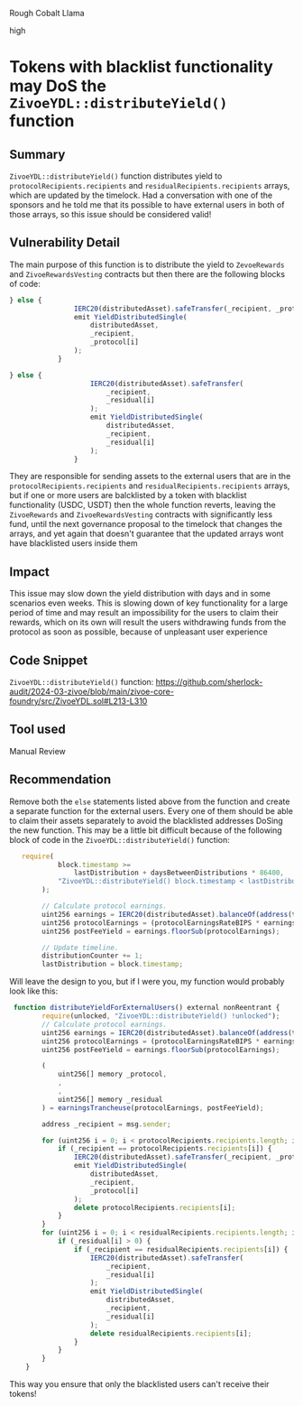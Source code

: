 Rough Cobalt Llama

high

# Tokens with blacklist functionality may DoS the `ZivoeYDL::distributeYield()` function

## Summary
`ZivoeYDL::distributeYield()` function distributes yield to `protocolRecipients.recipients` and `residualRecipients.recipients` arrays, which are updated by the timelock. Had a conversation with one of the sponsors and he told me that its possible to have external users in both of those arrays, so this issue should be considered valid!

## Vulnerability Detail
The main purpose of this function is to distribute the yield to `ZevoeRewards` and `ZivoeRewardsVesting` contracts but then there are the following blocks of code:
```javascript
} else {
                IERC20(distributedAsset).safeTransfer(_recipient, _protocol[i]);
                emit YieldDistributedSingle(
                    distributedAsset,
                    _recipient,
                    _protocol[i]
                );
            }
```

```javascript
} else {
                    IERC20(distributedAsset).safeTransfer(
                        _recipient,
                        _residual[i]
                    );
                    emit YieldDistributedSingle(
                        distributedAsset,
                        _recipient,
                        _residual[i]
                    );
                }
```
They are responsible for sending assets to the external users that are in the `protocolRecipients.recipients` and `residualRecipients.recipients` arrays, but if one or more users are balcklisted by a token with blacklist functionality (USDC, USDT) then the whole function reverts, leaving the `ZivoeRewards` and `ZivoeRewardsVesting` contracts with significantly less fund, until the next governance proposal to the timelock that changes the arrays, and yet again that doesn't guarantee that the updated arrays wont have blacklisted users inside them
## Impact
This issue may slow down the yield distribution with days and in some scenarios even weeks. This is slowing down of key functionality for a large period of time and may result an impossibility for the users to claim their rewards, which on its own will result the users withdrawing funds from the protocol as soon as possible, because of unpleasant user experience 

## Code Snippet
`ZivoeYDL::distributeYield()` function:
https://github.com/sherlock-audit/2024-03-zivoe/blob/main/zivoe-core-foundry/src/ZivoeYDL.sol#L213-L310

## Tool used

Manual Review

## Recommendation
Remove both the `else` statements listed above from the function and create a separate function for the external users. Every one of them should be able to claim their assets separately to avoid the blacklisted addresses DoSing the new function. This may be a little bit difficult because of the following block of code in the `ZivoeYDL::distributeYield()` function:
```javascript
   require(
            block.timestamp >=
                lastDistribution + daysBetweenDistributions * 86400,
            "ZivoeYDL::distributeYield() block.timestamp < lastDistribution + daysBetweenDistributions * 86400"
        );

        // Calculate protocol earnings.
        uint256 earnings = IERC20(distributedAsset).balanceOf(address(this));
        uint256 protocolEarnings = (protocolEarningsRateBIPS * earnings) / BIPS;
        uint256 postFeeYield = earnings.floorSub(protocolEarnings);

        // Update timeline.
        distributionCounter += 1;
        lastDistribution = block.timestamp;

```
Will leave the design to you, but if I were you, my function would probably look like this:
```javascript
 function distributeYieldForExternalUsers() external nonReentrant {
        require(unlocked, "ZivoeYDL::distributeYield() !unlocked");
        // Calculate protocol earnings.
        uint256 earnings = IERC20(distributedAsset).balanceOf(address(this));
        uint256 protocolEarnings = (protocolEarningsRateBIPS * earnings) / BIPS;
        uint256 postFeeYield = earnings.floorSub(protocolEarnings);

        (
            uint256[] memory _protocol,
            ,
            ,
            uint256[] memory _residual
        ) = earningsTrancheuse(protocolEarnings, postFeeYield);

        address _recipient = msg.sender;

        for (uint256 i = 0; i < protocolRecipients.recipients.length; i++) {
            if (_recipient == protocolRecipients.recipients[i]) {
                IERC20(distributedAsset).safeTransfer(_recipient, _protocol[i]);
                emit YieldDistributedSingle(
                    distributedAsset,
                    _recipient,
                    _protocol[i]
                );
                delete protocolRecipients.recipients[i];
            }
        }
        for (uint256 i = 0; i < residualRecipients.recipients.length; i++) {
            if (_residual[i] > 0) {
                if (_recipient == residualRecipients.recipients[i]) {
                    IERC20(distributedAsset).safeTransfer(
                        _recipient,
                        _residual[i]
                    );
                    emit YieldDistributedSingle(
                        distributedAsset,
                        _recipient,
                        _residual[i]
                    );
                    delete residualRecipients.recipients[i];
                }
            }
        }
    }
```
This way you ensure that only the blacklisted users can't receive their tokens! 